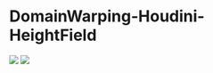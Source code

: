 # DomainWarping-Houdini-HeightField
![](https://i.gyazo.com/d1c70cce4baf420c26aae334ba9adc04.png "")
![](https://i.gyazo.com/08b75899b90c51c8df615aea8a24efee.png "")
